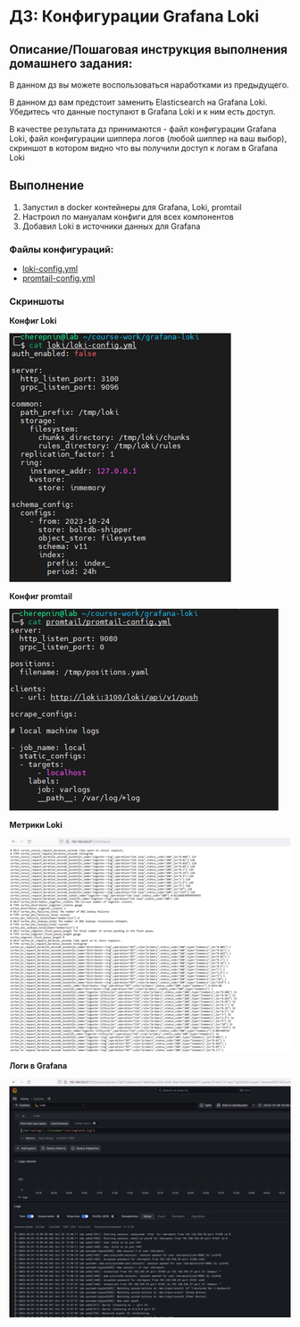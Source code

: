 # ДЗ: Конфигурации Grafana Loki

## Описание/Пошаговая инструкция выполнения домашнего задания:

В данном дз вы можете воспользоваться наработками из предыдущего.

В данном дз вам предстоит заменить Elasticsearch на Grafana Loki. Убедитесь что данные поступают в Grafana Loki и к ним есть доступ.

В качестве результата дз принимаются - файл конфигурации Grafana Loki, файл конфигурации шиппера логов (любой шиппер на ваш выбор), скриншот в котором видно что вы получили доступ к логам в Grafana Loki


## Выполнение

1. Запустил в docker контейнеры для Grafana, Loki, promtail
2. Настроил по мануалам конфиги для всех компонентов
3. Добавил Loki в источники данных для Grafana

### Файлы конфигураций:
 - [loki-config.yml](hw_9/loki-config.yml)
 - [promtail-config.yml](hw_9/promtail-config.yml)

### Скриншоты

**Конфиг Loki**

![Конфиг Loki](hw_9/loki-cpnfig.png)

**Конфиг promtail**

![Конфиг promtail](hw_9/promtail-config.png)

**Метрики Loki**

![Метрики Loki](hw_9/loki-metrics.png)

**Логи в Grafana**

![Логи в Grafana](hw_9/grafana-metrics.png)



